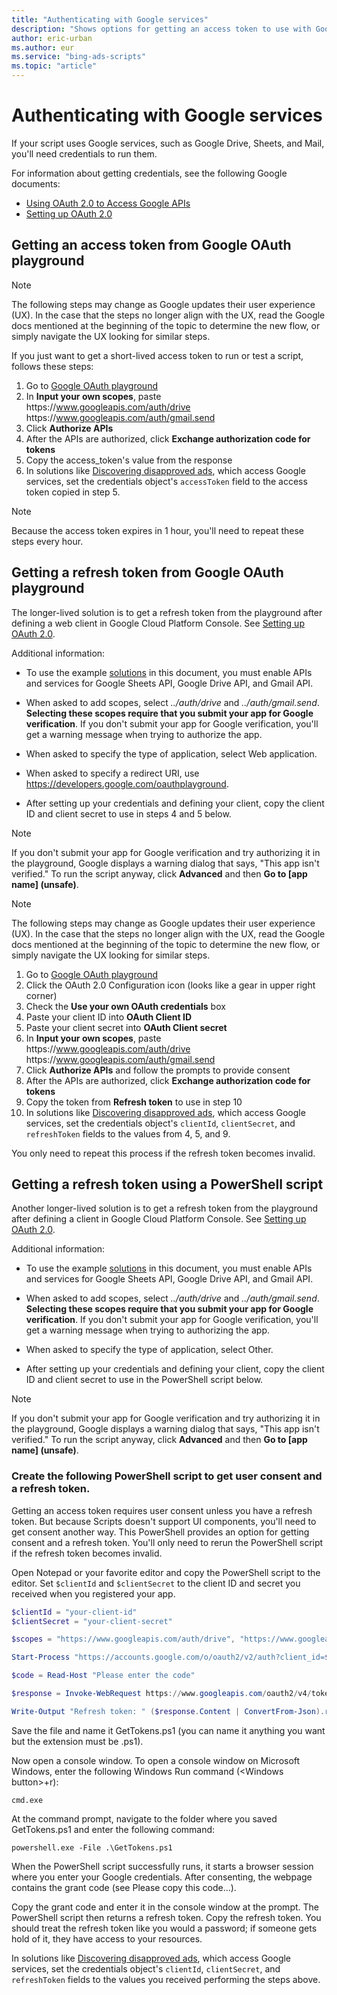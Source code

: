 ```yaml
---
title: "Authenticating with Google services"
description: "Shows options for getting an access token to use with Google services."
author: eric-urban
ms.author: eur
ms.service: "bing-ads-scripts"
ms.topic: "article"
---
```


# Authenticating with Google services

If your script uses Google services, such as Google Drive, Sheets, and Mail, you'll need credentials to run them. 

For information about getting credentials, see the following Google documents:

- [Using OAuth 2.0 to Access Google APIs](https://developers.google.com/identity/protocols/OAuth2)
- [Setting up OAuth 2.0](https://support.google.com/cloud/answer/6158849?hl=en)


## <a name="option1"></a>Getting an access token from Google OAuth playground

> [!NOTE]
> The following steps may change as Google updates their user experience (UX). In the case that the steps no longer align with the UX, read the Google docs mentioned at the beginning of the topic to determine the new flow, or simply navigate the UX looking for similar steps.

If you just want to get a short-lived access token to run or test a script, follows these steps:

1. Go to [Google OAuth playground](https://developers.google.com/oauthplayground)
2. In **Input your own scopes**, paste https:\//www.googleapis.com/auth/drive https:\//www.googleapis.com/auth/gmail.send
3. Click **Authorize APIs** 
4. After the APIs are authorized, click **Exchange authorization code for tokens**
5. Copy the access_token's value from the response
6. In solutions like [Discovering disapproved ads](../solutions/get-disapproved-ads.md), which access Google services, set the credentials object's `accessToken` field to the access token copied in step 5.

> [!NOTE]
> Because the access token expires in 1 hour, you'll need to repeat these steps every hour.


## <a name="option2"></a>Getting a refresh token from Google OAuth playground

The longer-lived solution is to get a refresh token from the playground after defining a web client in Google Cloud Platform Console. See [Setting up OAuth 2.0](https://support.google.com/cloud/answer/6158849?hl=en). 

Additional information:

- To use the example [solutions](../solutions/index.md) in this document, you must enable APIs and services for Google Sheets API, Google Drive API, and Gmail API.  
  
- When asked to add scopes, select *../auth/drive* and *../auth/gmail.send*. **Selecting these scopes require that you submit your app for Google verification**. If you don't submit your app for Google verification, you'll get a warning message when trying to authorize the app.  
  
- When asked to specify the type of application, select Web application.  
  
- When asked to specify a redirect URI, use https://developers.google.com/oauthplayground.  
  
- After setting up your credentials and defining your client, copy the client ID and client secret to use in steps 4 and 5 below.

> [!NOTE]
> If you don't submit your app for Google verification and try authorizing it in the playground, Google displays a warning dialog that says, "This app isn't verified." To run the script anyway, click **Advanced** and then **Go to [app name] (unsafe)**.

> [!NOTE]
> The following steps may change as Google updates their user experience (UX). In the case that the steps no longer align with the UX, read the Google docs mentioned at the beginning of the topic to determine the new flow, or simply navigate the UX looking for similar steps.
 
1. Go to [Google OAuth playground](https://developers.google.com/oauthplayground)
2. Click the OAuth 2.0 Configuration icon (looks like a gear in upper right corner)
3. Check the **Use your own OAuth credentials** box
4. Paste your client ID into **OAuth Client ID**
5. Paste your client secret into **OAuth Client secret**
6. In **Input your own scopes**, paste https:\//www.googleapis.com/auth/drive https:\//www.googleapis.com/auth/gmail.send
7. Click **Authorize APIs** and follow the prompts to provide consent 
8. After the APIs are authorized, click **Exchange authorization code for tokens**
9. Copy the token from **Refresh token** to use in step 10 
10. In solutions like [Discovering disapproved ads](../solutions/get-disapproved-ads.md), which access Google services, set the credentials object's `clientId`, `clientSecret`, and `refreshToken` fields to the values from 4, 5, and 9. 

You only need to repeat this process if the refresh token becomes invalid.


## <a name="option3"></a>Getting a refresh token using a PowerShell script

Another longer-lived solution is to get a refresh token from the playground after defining a client in Google Cloud Platform Console. See [Setting up OAuth 2.0](https://support.google.com/cloud/answer/6158849?hl=en). 

Additional information:

- To use the example [solutions](../solutions/index.md) in this document, you must enable APIs and services for Google Sheets API, Google Drive API, and Gmail API.  
  
- When asked to add scopes, select *../auth/drive* and *../auth/gmail.send*. **Selecting these scopes require that you submit your app for Google verification**. If you don't submit your app for Google verification, you'll get a warning message when trying to authorizing the app.  
  
- When asked to specify the type of application, select Other.  
  
- After setting up your credentials and defining your client, copy the client ID and client secret to use in the PowerShell script below.

> [!NOTE]
> If you don't submit your app for Google verification and try authorizing it in the playground, Google displays a warning dialog that says, "This app isn't verified." To run the script anyway, click **Advanced** and then **Go to [app name] (unsafe)**.


### Create the following PowerShell script to get user consent and a refresh token. 


Getting an access token requires user consent unless you have a refresh token. But because Scripts doesn't support UI components, you'll need to get consent another way. This PowerShell provides an option for getting consent and a refresh token. You'll only need to rerun the PowerShell script if the refresh token becomes invalid.

Open Notepad or your favorite editor and copy the PowerShell script to the editor. Set `$clientId` and `$clientSecret` to the client ID and secret you received when you registered your app.  

```powershell
$clientId = "your-client-id"
$clientSecret = "your-client-secret"

$scopes = "https://www.googleapis.com/auth/drive", "https://www.googleapis.com/auth/gmail.send"

Start-Process "https://accounts.google.com/o/oauth2/v2/auth?client_id=$clientId&scope=$([string]::Join("%20", $scopes))&access_type=offline&response_type=code&redirect_uri=urn:ietf:wg:oauth:2.0:oob"    

$code = Read-Host "Please enter the code"

$response = Invoke-WebRequest https://www.googleapis.com/oauth2/v4/token -ContentType application/x-www-form-urlencoded -Method POST -Body "client_id=$clientid&client_secret=$clientSecret&redirect_uri=urn:ietf:wg:oauth:2.0:oob&code=$code&grant_type=authorization_code"

Write-Output "Refresh token: " ($response.Content | ConvertFrom-Json).refresh_token 
```

Save the file and name it GetTokens.ps1 (you can name it anything you want but the extension must be .ps1).  

Now open a console window. To open a console window on Microsoft Windows, enter the following Windows Run command (\<Windows button>+r):  

```
cmd.exe
```  

At the command prompt, navigate to the folder where you saved GetTokens.ps1 and enter the following command:  

```
powershell.exe -File .\GetTokens.ps1
```  

When the PowerShell script successfully runs, it starts a browser session where you enter your Google credentials. After consenting, the webpage contains the grant code (see Please copy this code...).  

Copy the grant code and enter it in the console window at the prompt. The PowerShell script then returns a refresh token. Copy the refresh token. You should treat the refresh token like you would a password; if someone gets hold of it, they have access to your resources. 


In solutions like [Discovering disapproved ads](../solutions/get-disapproved-ads.md), which access Google services, set the credentials object's `clientId`, `clientSecret`, and `refreshToken` fields to the values you received performing the steps above.

